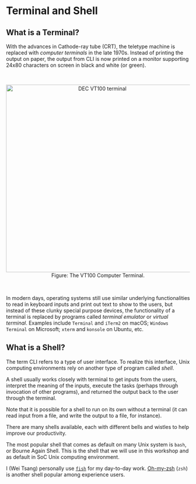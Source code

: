 # Terminal and Shell

## What is a Terminal?

With the advances in Cathode-ray tube (CRT), the teletype machine 
is replaced with _computer terminals_ in the late 1970s.  Instead of
printing the output on paper, the output from CLI is now printed
on a monitor supporting 24x80 characters on screen in black and 
white (or green).

<br><div align=center>
<a title="Jason Scott / CC BY (https://creativecommons.org/licenses/by/2.0)" href="https://commons.wikimedia.org/wiki/File:DEC_VT100_terminal.jpg"><img width="512" alt="DEC VT100 terminal" src="https://upload.wikimedia.org/wikipedia/commons/thumb/9/99/DEC_VT100_terminal.jpg/512px-DEC_VT100_terminal.jpg"></a>
<br>Figure: The VT100 Computer Terminal.
</div><br>

In modern days, operating systems still use similar underlying 
functionalities to read in keyboard inputs and print out text 
to show to the users, but instead of these clunky special
purpose devices, the functionality of a terminal is replaced
by programs called _terminal emulator_ or _virtual terminal_.
Examples include `Terminal` and `iTerm2` on macOS; `Windows Terminal`
on Microsoft; `xterm` and `konsole` on Ubuntu, etc.

## What is a Shell?

The term CLI refers to a type of user interface.  To realize this 
interface, Unix computing environments rely on another type of
program called _shell_.  

A shell usually works closely with terminal to get inputs from the
users, interpret the meaning of the inputs, execute the tasks
(perhaps through invocation of other programs), and returned the
output back to the user through the terminal.

Note that it is possible for a shell to run on its own without a 
terminal (it can read input from a file, and write the output to a
file, for instance).

There are many shells available, each with different bells and 
wistles to help improve our productivity.  

The most popular shell that comes as default on many Unix system
is `bash`, or Bourne Again Shell.  This is the shell that we will
use in this workshop and as default in SoC Unix computing environment.

I (Wei Tsang) personally use [`fish`](https://fishshell.com/) for 
my day-to-day work.  [Oh-my-zsh](https://ohmyz.sh/) (`zsh`) is 
another shell popular among experience users.
